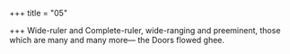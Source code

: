 +++
title = "05"

+++
Wide-ruler and Complete-ruler, wide-ranging and preeminent, those  which are many and many more—
the Doors flowed ghee.